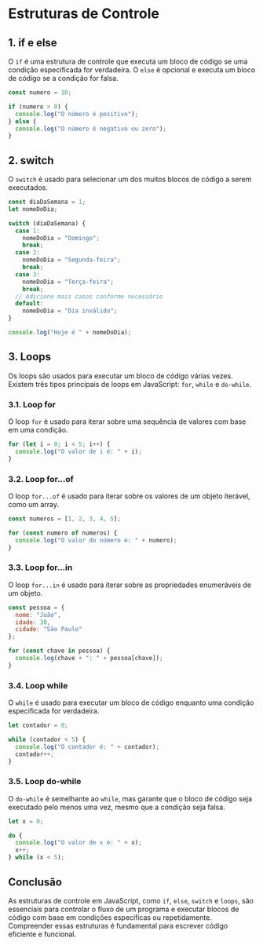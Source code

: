 # Estruturas de Controle

## 1. if e else

O `if` é uma estrutura de controle que executa um bloco de código se uma condição especificada for verdadeira. O `else` é opcional e executa um bloco de código se a condição for falsa.

```js
const numero = 10;

if (numero > 0) {
  console.log("O número é positivo");
} else {
  console.log("O número é negativo ou zero");
}
```

## 2. switch

O `switch` é usado para selecionar um dos muitos blocos de código a serem executados.

```js
const diaDaSemana = 1;
let nomeDoDia;

switch (diaDaSemana) {
  case 1:
    nomeDoDia = "Domingo";
    break;
  case 2:
    nomeDoDia = "Segunda-feira";
    break;
  case 3:
    nomeDoDia = "Terça-feira";
    break;
  // Adicione mais casos conforme necessário
  default:
    nomeDoDia = "Dia inválido";
}

console.log("Hoje é " + nomeDoDia);
```

## 3. Loops

Os loops são usados para executar um bloco de código várias vezes. Existem três tipos principais de loops em JavaScript: `for`, `while` e `do-while`.

### 3.1. Loop for

O loop `for` é usado para iterar sobre uma sequência de valores com base em uma condição.

```js
for (let i = 0; i < 5; i++) {
  console.log("O valor de i é: " + i);
}
```

### 3.2. Loop for...of

O loop `for...of` é usado para iterar sobre os valores de um objeto iterável, como um array.

```js
const numeros = [1, 2, 3, 4, 5];

for (const numero of numeros) {
  console.log("O valor do número é: " + numero);
}
```

### 3.3. Loop for...in

O loop `for...in` é usado para iterar sobre as propriedades enumeráveis de um objeto.

```js
const pessoa = {
  nome: "João",
  idade: 30,
  cidade: "São Paulo"
};

for (const chave in pessoa) {
  console.log(chave + ": " + pessoa[chave]);
}
```

### 3.4. Loop while

O `while` é usado para executar um bloco de código enquanto uma condição especificada for verdadeira.

```js
let contador = 0;

while (contador < 5) {
  console.log("O contador é: " + contador);
  contador++;
}
```

### 3.5. Loop do-while

O `do-while` é semelhante ao `while`, mas garante que o bloco de código seja executado pelo menos uma vez, mesmo que a condição seja falsa.

```js
let x = 0;

do {
  console.log("O valor de x é: " + x);
  x++;
} while (x < 5);
```

## Conclusão

As estruturas de controle em JavaScript, como `if`, `else`, `switch` e `loops`, são essenciais para controlar o fluxo de um programa e executar blocos de código com base em condições específicas ou repetidamente. Compreender essas estruturas é fundamental para escrever código eficiente e funcional.